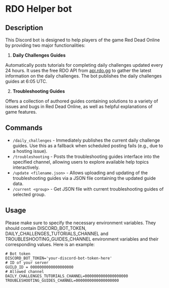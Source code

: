 # RDO Helper bot

## Description

This Discord bot is designed to help players of the game Red Dead Online by providing two major functionalities:

1. **Daily Challenges Guides**

Automatically posts tutorials for completing daily challenges updated every 24 hours. 
It uses the free RDO API from [api.rdo.gg](https://rdo.gg/api) to gather the latest information on the daily challenges. 
The bot publishes the daily challenges guides at 6:05 UTC.

2. **Troubleshooting Guides**

Offers a collection of authored guides containing solutions to a variety of issues and bugs in Red Dead Online, as well as helpful explanations of game features.

## Commands

* `/daily_challenges` - Immediately publishes the current daily challenge guides. Use this as a fallback when scheduled posting fails (e.g., due to a hosting issue).
* `/troubleshooting` - Posts the troubleshooting guides interface into the specified channel, allowing users to explore available help topics interactively.
* `/update <filename.json>` - Allows uploading and updating of the troubleshooting guides via a JSON file containing the updated guide data.
* `/current <group>` - Get JSON file with current troubleshooting guides of selected group.

## Usage

Please make sure to specify the necessary environment variables. They should contain DISCORD_BOT_TOKEN, 
DAILY_CHALLENGES_TUTORIALS_CHANNEL and TROUBLESHOOTING_GUIDES_CHANNEL environment variables and their corresponding values.
Here is an example:
```
# Bot token
DISCORD_BOT_TOKEN='your-discord-bot-token-here'
# ID of your server
GUILD_ID = 0000000000000000000
# Allowed channel
DAILY_CHALLENGES_TUTORIALS_CHANNEL=0000000000000000000
TROUBLESHOOTING_GUIDES_CHANNEL=0000000000000000000
```